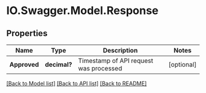 # IO.Swagger.Model.Response
## Properties

Name | Type | Description | Notes
------------ | ------------- | ------------- | -------------
**Approved** | **decimal?** | Timestamp of API request was processed | [optional] 

[[Back to Model list]](../README.md#documentation-for-models) [[Back to API list]](../README.md#documentation-for-api-endpoints) [[Back to README]](../README.md)


